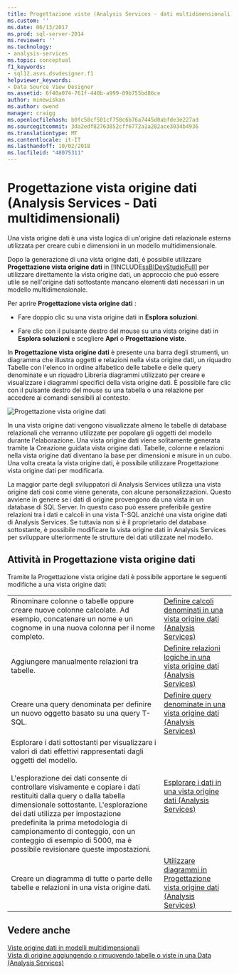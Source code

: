 ```yaml
---
title: Progettazione viste (Analysis Services - dati multidimensionali) dell'origine dati | Microsoft Docs
ms.custom: ''
ms.date: 06/13/2017
ms.prod: sql-server-2014
ms.reviewer: ''
ms.technology:
- analysis-services
ms.topic: conceptual
f1_keywords:
- sql12.asvs.dsvdesigner.f1
helpviewer_keywords:
- Data Source View Designer
ms.assetid: 6f40a074-761f-440b-a999-09b755bd86ce
author: minewiskan
ms.author: owend
manager: craigg
ms.openlocfilehash: b0fc58cf501cf758c6b76a7445d0abfde3e227ad
ms.sourcegitcommit: 3da2edf82763852cff6772a1a282ace3034b4936
ms.translationtype: MT
ms.contentlocale: it-IT
ms.lasthandoff: 10/02/2018
ms.locfileid: "48075311"
---
```

# <a name="data-source-view-designer-analysis-services---multidimensional-data"></a>Progettazione vista origine dati (Analysis Services - Dati multidimensionali)
  Una vista origine dati è una vista logica di un'origine dati relazionale esterna utilizzata per creare cubi e dimensioni in un modello multidimensionale.  
  
 Dopo la generazione di una vista origine dati, è possibile utilizzare **Progettazione vista origine dati** in [!INCLUDE[ssBIDevStudioFull](../includes/ssbidevstudiofull-md.md)] per utilizzare direttamente la vista origine dati, un approccio che può essere utile se nell'origine dati sottostante mancano elementi dati necessari in un modello multidimensionale.  
  
 Per aprire **Progettazione vista origine dati** :  
  
-   Fare doppio clic su una vista origine dati in **Esplora soluzioni**.  
  
-   Fare clic con il pulsante destro del mouse su una vista origine dati in **Esplora soluzioni** e scegliere **Apri** o **Progettazione viste**.  
  
 In **Progettazione vista origine dati** è presente una barra degli strumenti, un diagramma che illustra oggetti e relazioni nella vista origine dati, un riquadro Tabelle con l'elenco in ordine alfabetico delle tabelle e delle query denominate e un riquadro Libreria diagrammi utilizzato per creare e visualizzare i diagrammi specifici della vista origine dati. È possibile fare clic con il pulsante destro del mouse su una tabella o una relazione per accedere ai comandi sensibili al contesto.  
  
 ![Progettazione vista origine dati](media/ssas-dsvdesigner.PNG "progettazione vista origine dati")  
  
 In una vista origine dati vengono visualizzate almeno le tabelle di database relazionali che verranno utilizzate per popolare gli oggetti del modello durante l'elaborazione. Una vista origine dati viene solitamente generata tramite la Creazione guidata vista origine dati. Tabelle, colonne e relazioni nella vista origine dati diventano la base per dimensioni e misure in un cubo. Una volta creata la vista origine dati, è possibile utilizzare Progettazione vista origine dati per modificarla.  
  
 La maggior parte degli sviluppatori di Analysis Services utilizza una vista origine dati così come viene generata, con alcune personalizzazioni. Questo avviene in genere se i dati di origine provengono da una vista in un database di SQL Server. In questo caso può essere preferibile gestire relazioni tra i dati e calcoli in una vista T-SQL anziché una vista origine dati di Analysis Services. Se tuttavia non si è il proprietario del database sottostante, è possibile modificare la vista origine dati in Analysis Services per sviluppare ulteriormente le strutture dei dati utilizzate nel modello.  
  
## <a name="tasks-in-data-source-view-designer"></a>Attività in Progettazione vista origine dati  
 Tramite la Progettazione vista origine dati è possibile apportare le seguenti modifiche a una vista origine dati:  
  
|||  
|-|-|  
|Rinominare colonne o tabelle oppure creare nuove colonne calcolate. Ad esempio, concatenare un nome e un cognome in una nuova colonna per il nome completo.|[Definire calcoli denominati in una vista origine dati &#40;Analysis Services&#41;](multidimensional-models/define-named-calculations-in-a-data-source-view-analysis-services.md)|  
|Aggiungere manualmente relazioni tra tabelle.|[Definire relazioni logiche in una vista origine dati &#40;Analysis Services&#41;](multidimensional-models/define-logical-relationships-in-a-data-source-view-analysis-services.md)|  
|Creare una query denominata per definire un nuovo oggetto basato su una query T-SQL.|[Definire query denominate in una vista origine dati &#40;Analysis Services&#41;](multidimensional-models/define-named-queries-in-a-data-source-view-analysis-services.md)|  
|Esplorare i dati sottostanti per visualizzare i valori di dati effettivi rappresentati dagli oggetti del modello.<br /><br /> L'esplorazione dei dati consente di controllare visivamente e copiare i dati restituiti dalla query o dalla tabella dimensionale sottostante. L'esplorazione dei dati utilizza per impostazione predefinita la prima metodologia di campionamento di conteggio, con un conteggio di esempio di 5000, ma è possibile revisionare queste impostazioni.|[Esplorare i dati in una vista origine dati &#40;Analysis Services&#41;](multidimensional-models/explore-data-in-a-data-source-view-analysis-services.md)|  
|Creare un diagramma di tutte o parte delle tabelle e relazioni in una vista origine dati.|[Utilizzare diagrammi in Progettazione vista origine dati &#40;Analysis Services&#41;](multidimensional-models/work-with-diagrams-in-data-source-view-designer-analysis-services.md)|  
  
## <a name="see-also"></a>Vedere anche  
 [Viste origine dati in modelli multidimensionali](multidimensional-models/data-source-views-in-multidimensional-models.md)   
 [Vista di origine aggiungendo o rimuovendo tabelle o viste in una Data &#40;Analysis Services&#41;](multidimensional-models/adding-or-removing-tables-or-views-in-a-data-source-view-analysis-services.md)  
  
  
